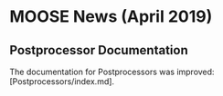 # MOOSE News (April 2019)

## Postprocessor Documentation

The documentation for Postprocessors was improved: [Postprocessors/index.md].

